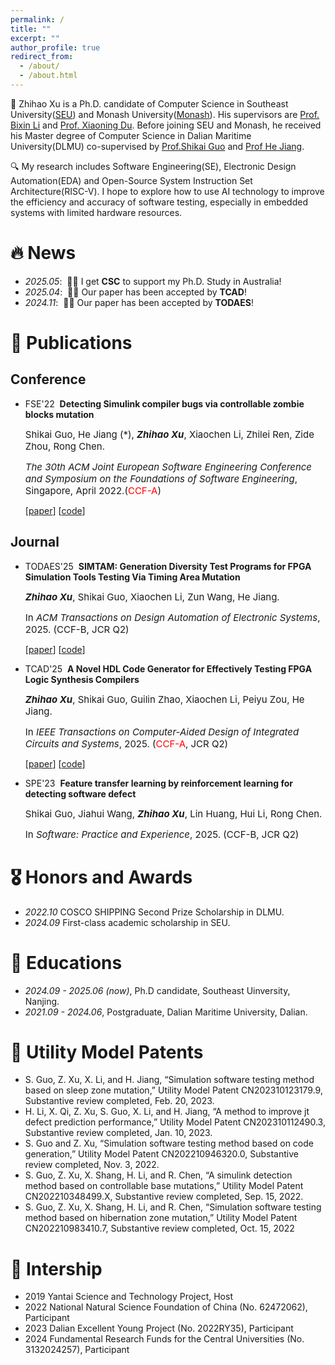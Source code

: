 ```yaml
---
permalink: /
title: ""
excerpt: ""
author_profile: true
redirect_from: 
  - /about/
  - /about.html
---
```



<span class='anchor' id='about-me'></span>

📖 Zhihao Xu is a Ph.D. candidate of Computer Science in Southeast University(<a href='https://www.seu.edu.cn/'>SEU</a>) and Monash University(<a href='https://www.monash.edu/'>Monash</a>). His supervisors are <a href='https://cs.seu.edu.cn/bxli/main.htm'>Prof. Bixin Li</a> and <a href='https://xiaoningdu.github.io/'>Prof. Xiaoning Du</a>. Before joining SEU and Monash, he received his Master degree of Computer Science in Dalian Maritime University(DLMU) co-supervised by <a href='https://scholar.google.com/citations?user=8P9xfewAAAAJ&hl=en'>Prof.Shikai Guo</a> and <a href='https://faculty.dlut.edu.cn/jianghe/zh_CN/index.htm'>Prof He Jiang</a>.

🔍 My research includes Software Engineering(SE), Electronic Design  Automation(EDA) and Open-Source System Instruction Set Architecture(RISC-V). I hope to explore how to use AI technology to improve the efficiency and accuracy of software testing, especially in embedded systems with limited hardware resources.


# 🔥 News
- *2025.05*: &nbsp;🎉🎉 I get **CSC** to support my Ph.D. Study in Australia!
- *2025.04*: &nbsp;🎉🎉 Our paper has been accepted by **TCAD**!
- *2024.11*: &nbsp;🎉🎉 Our paper has been accepted by **TODAES**!

# 📝 Publications 

## Conference

- <span class="badge">FSE'22</span> &nbsp;**Detecting Simulink compiler bugs via controllable zombie blocks mutation**

  <span style="font-size:15px;"> Shikai Guo, He Jiang (*), <strong><em>Zhihao Xu</em></strong>, Xiaochen Li, Zhilei Ren, Zide Zhou, Rong Chen.</span>

  <span style="font-size:15px;"> *The 30th ACM Joint European Software Engineering Conference and Symposium on the Foundations of Software Engineering*, Singapore, April 2022.(<span style="color:red">CCF-A</span>)</span>

  [[paper](https://dl.acm.org/doi/abs/10.1145/3540250.3549159)]
  [[code](https://github.com/cemery123/COMBAT)]

## Journal

- <span class="badge">TODAES'25</span> &nbsp;**SIMTAM: Generation Diversity Test Programs for FPGA Simulation Tools Testing Via Timing Area Mutation**

  <span style="font-size:15px;"> <strong><em>Zhihao Xu</em></strong>, Shikai Guo, Xiaochen Li, Zun Wang, He Jiang.</span>

  <span style="font-size:15px;"> In *ACM Transactions on Design Automation of Electronic Systems*, 2025. (CCF-B, JCR Q2)</span>

  [[paper](https://dl.acm.org/doi/10.1145/3705730)]
  [[code](https://github.com/cemery123/SIMTAM)]

- <span class="badge">TCAD'25</span> &nbsp;**A Novel HDL Code Generator for Effectively Testing FPGA Logic Synthesis Compilers**

  <span style="font-size:15px;"> <strong><em>Zhihao Xu</em></strong>, Shikai Guo, Guilin Zhao, Xiaochen Li, Peiyu Zou, He Jiang.</span>

  <span style="font-size:15px;"> In *IEEE Transactions on Computer-Aided Design of Integrated Circuits and Systems*, 2025. (<span style="color:red">CCF-A</span>, JCR Q2)</span>

  [[paper](https://arxiv.org/abs/2407.12037)]
  [[code](https://github.com/cemery123/legohdl)]

- <span class="badge">SPE'23</span> &nbsp;**Feature transfer learning by reinforcement learning for detecting software defect**

  <span style="font-size:15px;"> Shikai Guo, Jiahui Wang, <strong><em>Zhihao Xu</em></strong>, Lin Huang, Hui Li, Rong Chen.</span>

  <span style="font-size:15px;"> In *Software: Practice and Experience*, 2025. (CCF-B, JCR Q2)</span>


# 🎖 Honors and Awards
- *2022.10* COSCO SHIPPING Second Prize Scholarship in DLMU. 
- *2024.09* First-class academic scholarship in SEU. 

# 📖 Educations
- *2024.09 - 2025.06 (now)*, Ph.D candidate, Southeast Uinversity, Nanjing. 
- *2021.09 - 2024.06*, Postgraduate, Dalian Maritime University, Dalian.
# 🧱 Utility Model Patents
- S. Guo, Z. Xu, X. Li, and H. Jiang, “Simulation software testing method based on sleep zone mutation,”
  Utility Model Patent CN202310123179.9, Substantive review completed, Feb. 20, 2023.
- H. Li, X. Qi, Z. Xu, S. Guo, X. Li, and H. Jiang, “A method to improve jt defect prediction performance,”
  Utility Model Patent CN202310112490.3, Substantive review completed, Jan. 10, 2023.
- S. Guo and Z. Xu, “Simulation software testing method based on code generation,” Utility Model Patent
 CN202210946320.0, Substantive review completed, Nov. 3, 2022.
- S. Guo, Z. Xu, X. Shang, H. Li, and R. Chen, “A simulink detection method based on controllable base
  mutations,” Utility Model Patent CN202210348499.X, Substantive review completed, Sep. 15, 2022.
- S. Guo, Z. Xu, X. Shang, H. Li, and R. Chen, “Simulation software testing method based on hibernation
  zone mutation,” Utility Model Patent CN202210983410.7, Substantive review completed, Oct. 15, 2022
# 🥇 Intership
- 2019 Yantai Science and Technology Project, Host
- 2022 National Natural Science Foundation of China (No. 62472062), Participant
- 2023 Dalian Excellent Young Project (No. 2022RY35), Participant
- 2024 Fundamental Research Funds for the Central Universities (No. 3132024257), Participant
